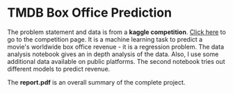 # TMDB Box Office Prediction
The problem statement and data is from a **kaggle competition**. [Click here](https://www.kaggle.com/c/tmdb-box-office-prediction/overview) to go to the competition page. It is a machine learning task to predict a movie's worldwide box office revenue - it is a regression problem. The data analysis notebook gives an in depth analysis of the data. Also, I use some additional data available on public platforms. The second notebook tries out different models to predict revenue.

The **report.pdf** is an overall summary of the complete project.
